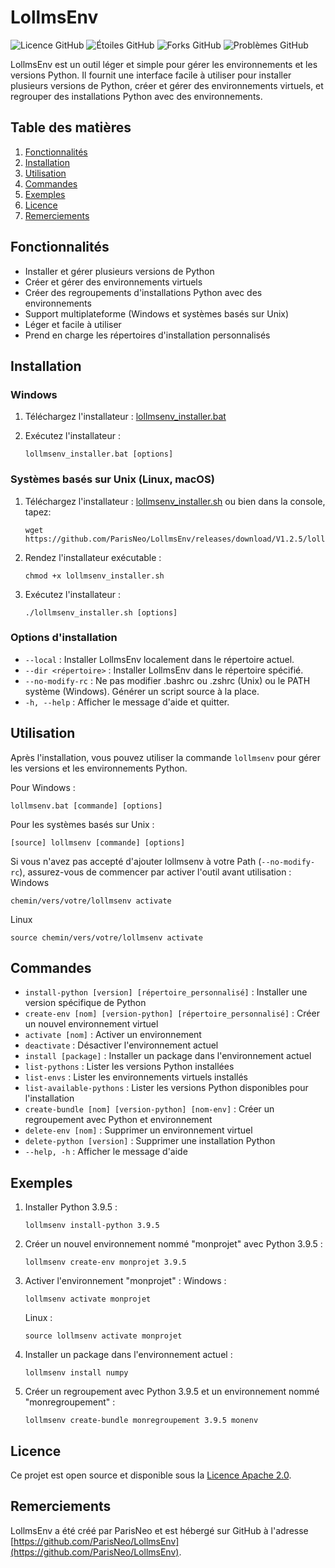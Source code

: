# LollmsEnv

![Licence GitHub](https://img.shields.io/github/license/ParisNeo/LollmsEnv)
![Étoiles GitHub](https://img.shields.io/github/stars/ParisNeo/LollmsEnv)
![Forks GitHub](https://img.shields.io/github/forks/ParisNeo/LollmsEnv)
![Problèmes GitHub](https://img.shields.io/github/issues/ParisNeo/LollmsEnv)

LollmsEnv est un outil léger et simple pour gérer les environnements et les versions Python. Il fournit une interface facile à utiliser pour installer plusieurs versions de Python, créer et gérer des environnements virtuels, et regrouper des installations Python avec des environnements.

## Table des matières

1. [Fonctionnalités](#fonctionnalités)
2. [Installation](#installation)
3. [Utilisation](#utilisation)
4. [Commandes](#commandes)
5. [Exemples](#exemples)
6. [Licence](#licence)
7. [Remerciements](#remerciements)

## Fonctionnalités

- Installer et gérer plusieurs versions de Python
- Créer et gérer des environnements virtuels
- Créer des regroupements d'installations Python avec des environnements
- Support multiplateforme (Windows et systèmes basés sur Unix)
- Léger et facile à utiliser
- Prend en charge les répertoires d'installation personnalisés

## Installation

### Windows

1. Téléchargez l'installateur :
   [lollmsenv_installer.bat](https://github.com/ParisNeo/LollmsEnv/releases/download/V1.2.5/lollmsenv_installer.bat)

2. Exécutez l'installateur :
   ```
   lollmsenv_installer.bat [options]
   ```

### Systèmes basés sur Unix (Linux, macOS)

1. Téléchargez l'installateur :
   [lollmsenv_installer.sh](https://github.com/ParisNeo/LollmsEnv/releases/download/V1.2.5/lollmsenv_installer.sh)
   ou bien dans la console, tapez:
   ```
   wget https://github.com/ParisNeo/LollmsEnv/releases/download/V1.2.5/lollmsenv_installer.sh
   ```

3. Rendez l'installateur exécutable :
   ```
   chmod +x lollmsenv_installer.sh
   ```

4. Exécutez l'installateur :
   ```
   ./lollmsenv_installer.sh [options]
   ```

### Options d'installation

- `--local` : Installer LollmsEnv localement dans le répertoire actuel.
- `--dir <répertoire>` : Installer LollmsEnv dans le répertoire spécifié.
- `--no-modify-rc` : Ne pas modifier .bashrc ou .zshrc (Unix) ou le PATH système (Windows). Générer un script source à la place.
- `-h, --help` : Afficher le message d'aide et quitter.

## Utilisation

Après l'installation, vous pouvez utiliser la commande `lollmsenv` pour gérer les versions et les environnements Python.

Pour Windows :
```
lollmsenv.bat [commande] [options]
```

Pour les systèmes basés sur Unix :
```
[source] lollmsenv [commande] [options]
```

Si vous n'avez pas accepté d'ajouter lollmsenv à votre Path (`--no-modify-rc`), assurez-vous de commencer par activer l'outil avant utilisation :
Windows
```
chemin/vers/votre/lollmsenv activate
```

Linux
```
source chemin/vers/votre/lollmsenv activate 
```

## Commandes

- `install-python [version] [répertoire_personnalisé]` : Installer une version spécifique de Python
- `create-env [nom] [version-python] [répertoire_personnalisé]` : Créer un nouvel environnement virtuel
- `activate [nom]` : Activer un environnement
- `deactivate` : Désactiver l'environnement actuel
- `install [package]` : Installer un package dans l'environnement actuel
- `list-pythons` : Lister les versions Python installées
- `list-envs` : Lister les environnements virtuels installés
- `list-available-pythons` : Lister les versions Python disponibles pour l'installation
- `create-bundle [nom] [version-python] [nom-env]` : Créer un regroupement avec Python et environnement
- `delete-env [nom]` : Supprimer un environnement virtuel
- `delete-python [version]` : Supprimer une installation Python
- `--help, -h` : Afficher le message d'aide

## Exemples

1. Installer Python 3.9.5 :
   ```
   lollmsenv install-python 3.9.5
   ```

2. Créer un nouvel environnement nommé "monprojet" avec Python 3.9.5 :
   ```
   lollmsenv create-env monprojet 3.9.5
   ```

3. Activer l'environnement "monprojet" :
   Windows :
   ```
   lollmsenv activate monprojet
   ```
   Linux :
   ```
   source lollmsenv activate monprojet
   ```

5. Installer un package dans l'environnement actuel :
   ```
   lollmsenv install numpy
   ```

6. Créer un regroupement avec Python 3.9.5 et un environnement nommé "monregroupement" :
   ```
   lollmsenv create-bundle monregroupement 3.9.5 monenv
   ```

## Licence

Ce projet est open source et disponible sous la [Licence Apache 2.0](https://www.apache.org/licenses/LICENSE-2.0).

## Remerciements

LollmsEnv a été créé par ParisNeo et est hébergé sur GitHub à l'adresse [https://github.com/ParisNeo/LollmsEnv](https://github.com/ParisNeo/LollmsEnv).

